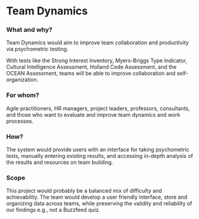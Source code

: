 # Team Dynamics

### What and why?

Team Dynamics would aim to improve team collaboration and productivity via psychometric testing. 

With tests like the Strong Interest Inventory, Myers-Briggs Type Indicator, Cultural Intelligence Assessment, Holland Code Assessment, and the OCEAN Assessment, teams will be able to improve  collaboration and self-organization. 

### For whom?

Agile practitioners, HR managers, project leaders, professors, consultants, and those who want to evaluate and improve team dynamics and work processes.   

### How?

The system would provide users with an interface for taking psychometric tests, manually entering existing results, and accessing  in-depth analysis of the results and resources on team building.

### Scope

This project would probably be a balanced mix of difficulty and achievability. The team would develop a user friendly interface, store and organizing data across teams, while  preserving the validity and reliability of our findings e.g., not a Buzzfeed quiz. 